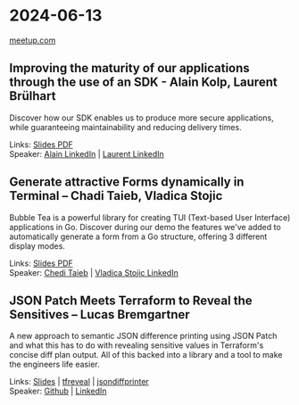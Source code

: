 # 2024-06-13

[meetup.com](https://www.meetup.com/de-DE/berner-go-meetup/events/297593978/)

## Improving the maturity of our applications through the use of an SDK - Alain Kolp, Laurent Brülhart

Discover how our SDK enables us to produce more secure applications, while guaranteeing maintainability and reducing delivery times.

Links: [Slides PDF](Baerner-Go-Meetup-by-BIT-Presentation1.pdf)  
Speaker: [Alain LinkedIn](https://www.linkedin.com/in/alain-kolp-185712127/) | [Laurent LinkedIn](https://www.linkedin.com/in/laurent-bruelhart/)

## Generate attractive Forms dynamically in Terminal – Chadi Taieb, Vladica Stojic

Bubble Tea is a powerful library for creating TUI (Text-based User Interface) applications in Go. Discover during our demo the features we've added to automatically generate a form from a Go structure, offering 3 different display modes.

Links: [Slides PDF](Baerner-Go-Meetup-by-BIT-Presentation2.pdf)  
Speaker: [Chedi Taieb](https://www.linkedin.com/in/chedi-taieb-987382177/) | [Vladica Stojic LinkedIn](https://www.linkedin.com/in/vladica-stojic-2859b92ba/)

## JSON Patch Meets Terraform to Reveal the Sensitives – Lucas Bremgartner

A new approach to semantic JSON difference printing using JSON Patch and what this has to do with revealing sensitive values in Terraform's concise diff plan output. All of this backed into a library and a tool to make the engineers life easier.

Links: [Slides](JSON-Patch-Meets-Terraform-to-Reveal-the-Sensitives_-_Lucas-Bremgartner.pdf) | [tfreveal](https://github.com/breml/tfreveal) | [jsondiffprinter](https://github.com/breml/jsondiffprinter)  
Speaker: [Github](https://github.com/breml) | [LinkedIn](https://www.linkedin.com/in/lucas-bremgartner-96b477)
